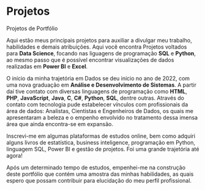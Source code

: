 # Projetos
Projetos de Portfólio

Aqui estão meus principais projetos para auxiliar a divulgar meu trabalho, habilidades e demais atribuições. Aqui você encontra Projetos voltados para **Data Science**, focando nas liguagens de programação **SQL** e **Python**, ao mesmo passo que é possível encontrar visualizações de dados realizadas em **Power BI** e **Excel**.

O início da minha trajetória em Dados se deu início no ano de 2022, com uma nova graduação em **Análise e Desenvolvimento de Sistemas**. A partir daí tive contato com diversas linguagens de programação como **HTML**, **PHP**, **JavaScript**, **Java**, **C**, **C#**, **Python**, **SQL**, dentre outras. Através do contato com tecnologia pude estabelecer vínculos com profissionais da área de dados: Analistas, Cientistas e Engenheiros de Dados, os quais me apresentaram a beleza e o empenho envolvido no tratamento dessa imensa área que ainda encontra-se em expansão.

Inscrevi-me em algumas plataformas de estudos online, bem como adquiri alguns livros de estatística, business inteligence, programação em Python, linguagem SQL, Power BI e gestão de projetos. Foi uma grande trajetória até agora!

Após um determinado tempo de estudos, empenhei-me na construção deste portfólio que contém uma amostra das minhas habilidades, as quais espero que possam contribuir para elucidação do meu perfil profissional.
